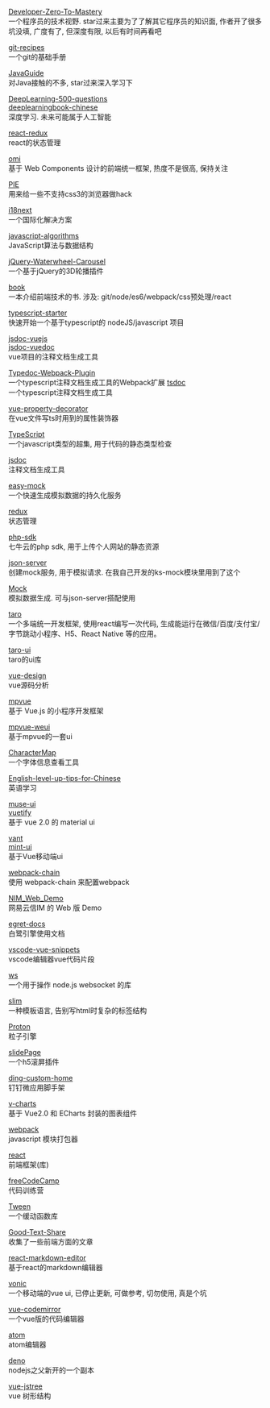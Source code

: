 [Developer-Zero-To-Mastery](https://github.com/wx-chevalier/Developer-Zero-To-Mastery)  
一个程序员的技术视野. star过来主要为了了解其它程序员的知识面, 作者开了很多坑没填, 广度有了, 但深度有限, 以后有时间再看吧  

[git-recipes](https://github.com/geeeeeeeeek/git-recipes)  
一个git的基础手册

[JavaGuide](https://github.com/Snailclimb/JavaGuide)  
对Java接触的不多, star过来深入学习下

[DeepLearning-500-questions](https://github.com/scutan90/DeepLearning-500-questions)  
[deeplearningbook-chinese](https://github.com/exacity/deeplearningbook-chinese)  
深度学习. 未来可能属于人工智能  

[react-redux](https://github.com/reduxjs/react-redux)  
react的状态管理  

[omi](https://github.com/Tencent/omi)  
基于 Web Components 设计的前端统一框架, 热度不是很高, 保持关注  


[PIE](https://github.com/lojjic/PIE)  
用来给一些不支持css3的浏览器做hack  

[i18next](https://github.com/i18next/i18next)  
一个国际化解决方案

[javascript-algorithms](https://github.com/trekhleb/javascript-algorithms)  
JavaScript算法与数据结构

[jQuery-Waterwheel-Carousel](https://github.com/bkosborne/jQuery-Waterwheel-Carousel)  
一个基于jQuery的3D轮播插件

[book](https://github.com/GuoYongfeng/book)  
一本介绍前端技术的书. 涉及: git/node/es6/webpack/css预处理/react

[typescript-starter](https://github.com/bitjson/typescript-starter)  
快速开始一个基于typescript的 nodeJS/javascript 项目  

[jsdoc-vuejs](https://github.com/Kocal/jsdoc-vuejs)  
[jsdoc-vuedoc](https://github.com/ccqgithub/jsdoc-vuedoc)  
vue项目的注释文档生成工具

[Typedoc-Webpack-Plugin](https://github.com/Microsoft/Typedoc-Webpack-Plugin)  
一个typescript注释文档生成工具的Webpack扩展
[tsdoc](https://github.com/Microsoft/tsdoc)  
一个typescript注释文档生成工具  

[vue-property-decorator](https://github.com/kaorun343/vue-property-decorator)  
在vue文件写ts时用到的属性装饰器

[TypeScript](https://github.com/Microsoft/TypeScript)  
一个javascript类型的超集, 用于代码的静态类型检查

[jsdoc](https://github.com/jsdoc3/jsdoc)  
注释文档生成工具

[easy-mock](https://github.com/easy-mock/easy-mock)  
一个快速生成模拟数据的持久化服务

[redux](https://github.com/reduxjs/redux)  
状态管理

[php-sdk](https://github.com/qiniu/php-sdk)  
七牛云的php sdk, 用于上传个人网站的静态资源

[json-server](https://github.com/typicode/json-server)  
创建mock服务, 用于模拟请求. 在我自己开发的ks-mock模块里用到了这个

[Mock](https://github.com/nuysoft/Mock)  
模拟数据生成. 可与json-server搭配使用

[taro](https://github.com/NervJS/taro)  
一个多端统一开发框架, 使用react编写一次代码, 生成能运行在微信/百度/支付宝/字节跳动小程序、H5、React Native 等的应用。

[taro-ui](https://github.com/NervJS/taro-ui)  
taro的ui库

[vue-design](https://github.com/HcySunYang/vue-design)  
vue源码分析

[mpvue](https://github.com/Meituan-Dianping/mpvue)  
基于 Vue.js 的小程序开发框架

[mpvue-weui](https://github.com/KuangPF/mpvue-weui)  
基于mpvue的一套ui

[CharacterMap](https://github.com/mathew-kurian/CharacterMap)  
一个字体信息查看工具

[English-level-up-tips-for-Chinese](https://github.com/byoungd/English-level-up-tips-for-Chinese)  
英语学习

[muse-ui](https://github.com/museui/muse-ui)  
[vuetify](https://github.com/vuetifyjs/vuetify)  
基于 vue 2.0 的 material ui

[vant](https://github.com/youzan/vant)  
[mint-ui](https://github.com/ElemeFE/mint-ui)  
基于Vue移动端ui

[webpack-chain](https://github.com/neutrinojs/webpack-chain)  
使用 webpack-chain 来配置webpack

[NIM_Web_Demo](https://github.com/netease-im/NIM_Web_Demo)  
网易云信IM 的 Web 版 Demo

[egret-docs](https://github.com/egret-labs/egret-docs)  
白鹭引擎使用文档

[vscode-vue-snippets](https://github.com/hollowtree/vscode-vue-snippets)  
vscode编辑器vue代码片段

[ws](https://github.com/websockets/ws)  
一个用于操作 node.js websocket 的库

[slim](https://github.com/slim-template/slim)  
一种模板语言, 告别写html时复杂的标签结构

[Proton](https://github.com/a-jie/Proton)  
粒子引擎

[slidePage](https://github.com/lipten/slidePage)  
一个h5滚屏插件

[ding-custom-home](https://github.com/beanLau/ding-custom-home)  
钉钉微应用脚手架

[v-charts](https://github.com/ElemeFE/v-charts)  
基于 Vue2.0 和 ECharts 封装的图表组件

[webpack](https://github.com/webpack/webpack)  
javascript 模块打包器

[react](https://github.com/facebook/react)  
前端框架(库)

[freeCodeCamp](https://github.com/freeCodeCamp/freeCodeCamp)  
代码训练营

[Tween](https://github.com/zhangxinxu/Tween)  
一个缓动函数库

[Good-Text-Share](https://github.com/Wscats/Good-Text-Share)  
收集了一些前端方面的文章

[react-markdown-editor](https://github.com/jrm2k6/react-markdown-editor)  
基于react的markdown编辑器

[vonic](https://github.com/wangdahoo/vonic)  
一个移动端的vue ui, 已停止更新, 可做参考, 切勿使用, 真是个坑

[vue-codemirror](https://github.com/surmon-china/vue-codemirror)  
一个vue版的代码编辑器

[atom](https://github.com/atom/atom)  
atom编辑器

[deno](https://github.com/denoland/deno)  
nodejs之父新开的一个副本

[vue-jstree](https://github.com/zdy1988/vue-jstree)  
vue 树形结构

